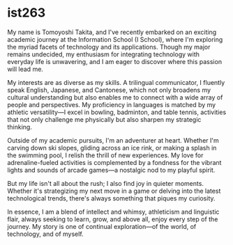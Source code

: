 # ist263
<!DOCTYPE html>

<html>

<head>
<meta charset="utf-8">
<title>Tomoyoshi-bio</title>
</head>
<body>
My name is Tomoyoshi Takita, and I've recently embarked on an exciting academic journey at the Information School (I School), where I'm exploring the myriad facets of technology and its applications. Though my major remains undecided, my enthusiasm for integrating technology with everyday life is unwavering, and I am eager to discover where this passion will lead me.

My interests are as diverse as my skills. A trilingual communicator, I fluently speak English, Japanese, and Cantonese, which not only broadens my cultural understanding but also enables me to connect with a wide array of people and perspectives. My proficiency in languages is matched by my athletic versatility—I excel in bowling, badminton, and table tennis, activities that not only challenge me physically but also sharpen my strategic thinking.

Outside of my academic pursuits, I'm an adventurer at heart. Whether I'm carving down ski slopes, gliding across an ice rink, or making a splash in the swimming pool, I relish the thrill of new experiences. My love for adrenaline-fueled activities is complemented by a fondness for the vibrant lights and sounds of arcade games—a nostalgic nod to my playful spirit.

But my life isn't all about the rush; I also find joy in quieter moments. Whether it's strategizing my next move in a game or delving into the latest technological trends, there's always something that piques my curiosity.

In essence, I am a blend of intellect and whimsy, athleticism and linguistic flair, always seeking to learn, grow, and above all, enjoy every step of the journey. My story is one of continual exploration—of the world, of technology, and of myself.
</body>

</html>